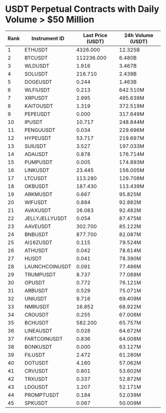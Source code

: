 # USDT Perpetual Contracts with Daily Volume > $50 Million

| Rank | Instrument ID | Last Price (USDT) | 24h Volume (USDT) |
|------|---------------|-------------------|-------------------|
| 1 | ETHUSDT | 4326.000 | 12.325B |
| 2 | BTCUSDT | 112236.000 | 6.480B |
| 3 | WLDUSDT | 1.916 | 3.467B |
| 4 | SOLUSDT | 216.710 | 2.439B |
| 5 | DOGEUSDT | 0.244 | 1.463B |
| 6 | WLFIUSDT | 0.213 | 642.510M |
| 7 | XRPUSDT | 2.995 | 495.639M |
| 8 | KAITOUSDT | 1.319 | 372.519M |
| 9 | PEPEUSDT | 0.000 | 317.649M |
| 10 | IPUSDT | 10.717 | 248.844M |
| 11 | PENGUUSDT | 0.034 | 229.696M |
| 12 | HYPEUSDT | 53.717 | 219.697M |
| 13 | SUIUSDT | 3.527 | 197.033M |
| 14 | ADAUSDT | 0.878 | 176.714M |
| 15 | PUMPUSDT | 0.005 | 174.893M |
| 16 | LINKUSDT | 23.445 | 156.005M |
| 17 | LTCUSDT | 113.280 | 129.708M |
| 18 | OKBUSDT | 187.430 | 113.439M |
| 19 | ARKMUSDT | 0.667 | 95.825M |
| 20 | WIFUSDT | 0.884 | 92.882M |
| 21 | AVAXUSDT | 26.083 | 92.482M |
| 22 | JELLYJELLYUSDT | 0.054 | 87.475M |
| 23 | AAVEUSDT | 302.700 | 85.122M |
| 24 | BNBUSDT | 877.700 | 82.087M |
| 25 | AI16ZUSDT | 0.115 | 79.524M |
| 26 | ATHUSDT | 0.042 | 78.614M |
| 27 | HUSDT | 0.041 | 78.390M |
| 28 | LAUNCHCOINUSDT | 0.091 | 77.486M |
| 29 | TRUMPUSDT | 8.737 | 77.088M |
| 30 | OPUSDT | 0.772 | 76.121M |
| 31 | ARBUSDT | 0.529 | 75.071M |
| 32 | UNIUSDT | 9.716 | 69.409M |
| 33 | NMRUSDT | 16.852 | 68.922M |
| 34 | CROUSDT | 0.255 | 67.006M |
| 35 | BCHUSDT | 582.200 | 65.757M |
| 36 | LINEAUSDT | 0.028 | 64.672M |
| 37 | FARTCOINUSDT | 0.836 | 64.008M |
| 38 | BONKUSDT | 0.000 | 63.127M |
| 39 | FILUSDT | 2.472 | 61.280M |
| 40 | DOTUSDT | 4.160 | 57.062M |
| 41 | CRVUSDT | 0.801 | 53.602M |
| 42 | TRXUSDT | 0.337 | 52.872M |
| 43 | LDOUSDT | 1.207 | 52.171M |
| 44 | PROMPTUSDT | 0.184 | 52.039M |
| 45 | SPKUSDT | 0.067 | 50.009M |
